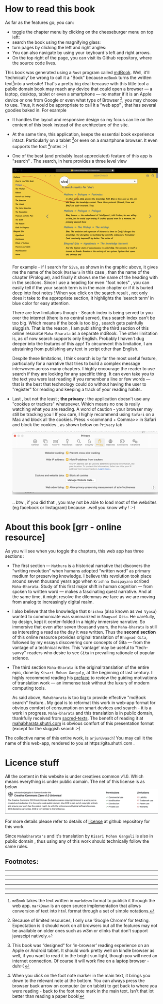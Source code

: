 # How to read this book

As far as the features go, you can:

- toggle the chapter menu by clicking on the cheeseburger menu on top left: <i class="fa fa-fw fa-bars"></i>
- search the book using the magnifying glass: <i class="fa fa-fw fa-search"></i> 
- turn pages by clicking the left and right angles:<i class="fa fa-fw fa-angle-left"></i> <i class="fa fa-fw fa-angle-right"></i> 
- You can also navigate by using your keyboard's left and right arrows. 
- On the top right of the page, you can visit its Github <i class="fa fa-fw fa-github"></i> repository, where the source code lives.

This book was generated using a `Rust` program called [mdBook](https://github.com/rust-lang/mdBook). Well, it'll ‘technically’ be wrong to call it a "Book" because `mdBook` turns the written text[^text]into a website! That's a pretty big deal because with this little tool a public domain book may reach any device that could open a browser — a laptop, desktop, tablet or even a smartphone — no matter if it is an Apple device or one from Google or even what type of Browser [^browser], you may choose to use. Thus, it would be appropriate to call it a “web app” , that has several goodies baked in. For example 
- It handles the layout and responsive design so my focus can lie on the content of this book instead of the architecture of the site. 
- At the same time, this application, keeps the essential book experience intact. Particularly on a tablet [^tablet]or even on a smartphone browser. It even supports the foot [^foot]notes :-)
- One of the best (and probably least appreciated) feature of this app is "search" . The search, in here provides a three level view 

    ![Search mdBook](./search.png)

    For example - if I search for `Siva`, as shown in the graphic above, it gives me the name of the book (`Mathura` in this case , than the name of the chapter (Prologue),  and finally it shows me the name of the heading with in the sections. Since I use a heading for even "foot notes" , you can easily tell if the your search term is in the main chapter or if it is buried deep into foot notes ! When you click on the search result , not only does it take to the appropriate section, it highlights the 'search term' in blue color for easy attention. 

    There are few limitations though - Search index is being served to you over the internet (there is no central server), thus search index can't be too big. Which means if the book is too big , search gets painfully sluggish. That is the reason , I am publishing the third section of this online resource `Maha-Bharata` as a separate mdBook. The other limitation is, as of now search supports only English. Probably I haven't dug deeper into the features of this app! To circumvent this limitation, I am abstaining from publishing any text in script other than English. 

    Despite these limitations, I think search is by far the most useful feature, particularly for a narrative that tries to build a complex message interwoven across many chapters. I highly encourage the reader to use search if they are looking for any specific thing. It can even take you to the text you were last reading if you remember a line or few words — that is the best that technology could do without having the user to "register" for reading and keeping a track of your reading habits. 

- Last , but not the least ; **the privacy** :  the application doesn't use any "cookies or trackers" whatsoever. Which means no one is really watching what you are reading. A word of caution - your browser may still be tracking you ! If you care, I highly recommend using `Safari` on a Mac and block all the cookies. Press  <<command + Comma>>  in Safari and block the cookies , as shown below on `Privacy` tab 


    ![privacy](./privacy.png)

    
    .. btw , if you did that , you may not be able to load most of the websites (eg facebook or Instagram)  because ..well you know why ! :-)

# About this book [grr - online resource]

As you will see when you toggle the chapters, this web app has three sections :

- The first section — `Mathura` is a historical narrative that discovers the "writing revolution" when humans adopted “written word” as primary medium for preserving knowledge. I believe this revolution took place around seven thousand years ago when `Krishna Dwaipayana` scribed `Maha-Bharata`. Study of this first major shift in human cognition — from spoken to written word — makes a fascinating quest narrative. And at the same time, it might resolve the dilemmas we face as we are moving from analog to increasingly digital realm. 
- I also believe that the knowledge that `Krishna` (also known as `Ved Vyasa`) wanted to communicate was summarized in `Bhagvad Gita`. He carefully, by design, kept it center-folded in a highly immersive narrative. So immersive that even after seven thousand years, the `Maha-bharata` is still as interesting a read as the day it was written. Thus the **second section** of this online resource provides original translation of `Bhagvad Gita`, followed by my essays discovering core concepts of Gita — from the vantage of a technical writer. This ‘vantage’ may be useful to "tech-savvy" readers who desire to see `Gita` in prevailing rationale of popular science.
- The third section `Maha-Bharata` is the original translation of the entire epic, done by `Kisari Mohan Ganguly`, at the beginning of last century. I highly recommend reading his [preface](http://mahabharata.shutri.com/) to review the guiding motivations of translation work — an immense task without the luxury of modern computing tools. 
    
    As said above, `Mahabharata` is too big to provide effective "mdBook search" feature.. My goal is to reformat this work in web-app format for obvious comfort of consumption on smart devices and search - it is a work in progress. `Maha-bharata` and this translation is in public domain, thankfully received from [sacred-texts](https://www.sacred-texts.com/). The benefit of reading it at [mahabharata.shutri.com](https://mahabharata.shutri.com) is obvious comfort of this presentation format (except for the sluggish search :-)

The collective name of this entire work, is `arjunUvaach`! You may call it the name of this web-app, rendered to you at https:/gita.shutri.com . 

# Licence stuff

All the content in this website is under creatives common v1.0. Which means everything is under public domain. The net of this license is as below
 ![license](./license.png)

 For more details please refer to details of [license](https://github.com/ashutoshmjain/gita/blob/main/LICENSE) at github repository for this work.

 Since `Mahabharata's` and it's translation by `Kisari Mohan Ganguli` is also in public domain , thus using any of this work should technically follow the same rules. 

## Footnotes:

[^text]: `mdBook` takes the text written in `markdown` format to publish it through the web app. `markDown` is an open source implementation that allows conversion of text into `html` format through a set of simple notations. 

---

[^browser]: Because of limited resources, I only use ‘Google Chrome’ for testing. Expectation is it should work on all browsers but all the features may not be available on older ones such as w3m or elinks that don't support javascipt natively.

---

[^tablet]: This book was “designed” for ‘in-browser’ reading experience on an Apple or Android tablet. It should work pretty well on kindle browser as well, if you want to read it in the bright sun light, though you will need an internet connection. Of course it will work fine on a laptop browser - duh:-)

---

[^foot]: When you click on the foot note marker in the main text, it brings you down to the relevant note at the bottom. You can always press the browser back arrow on computer (or on tablet) to get back to where you were reading - back to the foot note mark in the main text. Isn't that lot better than reading a paper book!

---

[^experience]: Modern  web-apps, offer a multitude of 'Themes' - the fonts, color combinations, and the font sizes. It is almost impossible to review the text though all the possible combinations. Thus a time-pressed editor must choose one to preview the write ups (:- . It was much easier in older times when all books had the same white-ish color and all words were mostly a shade of black :-)

---
